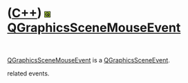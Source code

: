 
 

 

 

 

 

([C++](Cpp.md)) ![Qt](PicQt.png) [QGraphicsSceneMouseEvent](CppQGraphicsSceneMouseEvent.md)
=============================================================================================

 

[QGraphicsSceneMouseEvent](CppQGraphicsSceneMouseEvent.md) is a
[QGraphicsSceneEvent](CppQGraphicsSceneEvent.md).

related events.

 

 

 

 

 

 

 

